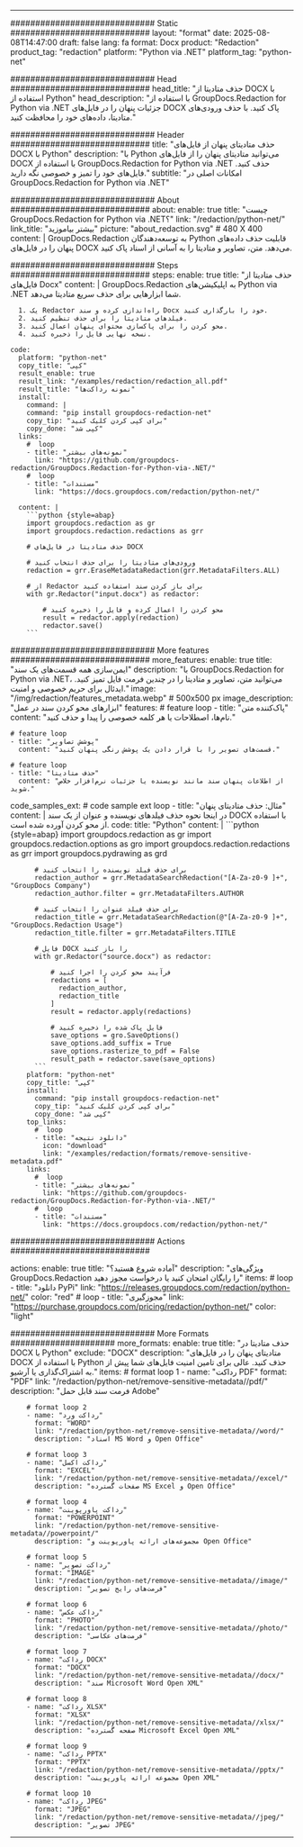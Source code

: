 
---
############################# Static ############################
layout: "format"
date:  2025-08-08T14:47:00
draft: false
lang: fa
format: Docx
product: "Redaction"
product_tag: "redaction"
platform: "Python via .NET"
platform_tag: "python-net"

############################# Head ############################
head_title: "حذف متادیتا از DOCX با استفاده از Python"
head_description: "با استفاده از GroupDocs.Redaction for Python via .NET جزئیات پنهان را در فایل‌های DOCX پاک کنید. با حذف ورودی‌های متادیتا، داده‌های خود را محافظت کنید."

############################# Header ############################
title: "حذف متادیتای پنهان از فایل‌های DOCX با Python" 
description: "با Python می‌توانید متادیتای پنهان را از فایل‌های DOCX با استفاده از GroupDocs.Redaction for Python via .NET حذف کنید. فایل‌های خود را تمیز و خصوصی نگه دارید."
subtitle: "امکانات اصلی در GroupDocs.Redaction for Python via .NET" 

############################# About ############################
about:
    enable: true
    title: "چیست GroupDocs.Redaction for Python via .NET؟"
    link: "/redaction/python-net/"
    link_title: "بیشتر بیاموزید"
    picture: "about_redaction.svg" # 480 X 400
    content: |
       GroupDocs.Redaction به توسعه‌دهندگان Python قابلیت حذف داده‌های پنهان را در فایل‌های DOCX می‌دهد. متن، تصاویر و متادیتا را به آسانی از اسناد پاک کنید.

############################# Steps ############################
steps:
    enable: true
    title: "حذف متادیتا از فایل‌های Docx"
    content: |
      GroupDocs.Redaction به اپلیکیشن‌های Python via .NET شما ابزارهایی برای حذف سریع متادیتا می‌دهد.
      
      1. یک Redactor راه‌اندازی کرده و سند Docx خود را بارگذاری کنید.
      2. فیلدهای متادیتا را برای حذف تنظیم کنید.
      3. محو کردن را برای پاکسازی محتوای پنهان اعمال کنید.
      4. نسخه نهایی فایل را ذخیره کنید.
   
    code:
      platform: "python-net"
      copy_title: "کپی"
      result_enable: true
      result_link: "/examples/redaction/redaction_all.pdf"
      result_title: "نمونه رداکت‌ها"
      install:
        command: |
        command: "pip install groupdocs-redaction-net"
        copy_tip: "برای کپی کردن کلیک کنید"
        copy_done: "کپی شد"
      links:
        #  loop
        - title: "نمونه‌های بیشتر"
          link: "https://github.com/groupdocs-redaction/GroupDocs.Redaction-for-Python-via-.NET/"
        #  loop
        - title: "مستندات"
          link: "https://docs.groupdocs.com/redaction/python-net/"
          
      content: |
        ```python {style=abap}
        import groupdocs.redaction as gr
        import groupdocs.redaction.redactions as grr

        # حذف متادیتا در فایل‌های DOCX

        # ورودی‌های متادیتا را برای حذف انتخاب کنید
        redaction = grr.EraseMetadataRedaction(grr.MetadataFilters.ALL)

        # از Redactor برای باز کردن سند استفاده کنید
        with gr.Redactor("input.docx") as redactor:

            # محو کردن را اعمال کرده و فایل را ذخیره کنید
            result = redactor.apply(redaction)
            redactor.save()
        ```            


############################# More features ############################
more_features:
  enable: true
  title: "ایمن‌سازی همه قسمت‌های یک سند"
  description: "با GroupDocs.Redaction for Python via .NET، می‌توانید متن، تصاویر و متادیتا را در چندین فرمت فایل تمیز کنید. ایدئال برای حریم خصوصی و امنیت."
  image: "/img/redaction/features_metadata.webp" # 500x500 px
  image_description: "ابزارهای محو کردن سند در عمل"
  features:
    # feature loop
    - title: "پاک‌کننده متن"
      content: "نام‌ها، اصطلاحات یا هر کلمه خصوصی را پیدا و حذف کنید."

    # feature loop
    - title: "پوشش تصاویر"
      content: "قسمت‌های تصویر را با قرار دادن یک پوشش رنگی پنهان کنید."

    # feature loop
    - title: "حذف متادیتا"
      content: "از اطلاعات پنهان سند مانند نویسنده یا جزئیات نرم‌افزار خلاص شوید."
      
  code_samples_ext:
    # code sample ext loop
    - title: "مثال: حذف متادیتای پنهان"
      content: |
        در اینجا نحوه حذف فیلدهای نویسنده و عنوان از یک سند DOCX با استفاده از محو کردن آورده شده است.
      code:
        title: "Python"
        content: |
          ```python {style=abap}
          import groupdocs.redaction as gr
          import groupdocs.redaction.options as gro
          import groupdocs.redaction.redactions as grr
          import groupdocs.pydrawing as grd

          # برای حذف فیلد نویسنده را انتخاب کنید
          redaction_author = grr.MetadataSearchRedaction("[A-Za-z0-9 ]+", "GroupDocs Company")
          redaction_author.filter = grr.MetadataFilters.AUTHOR

          # برای حذف فیلد عنوان را انتخاب کنید
          redaction_title = grr.MetadataSearchRedaction(@"[A-Za-z0-9 ]+", "GroupDocs.Redaction Usage")
          redaction_title.filter = grr.MetadataFilters.TITLE

          # فایل DOCX را باز کنید
          with gr.Redactor("source.docx") as redactor:

              # فرآیند محو کردن را اجرا کنید
              redactions = [
                redaction_author,
                redaction_title
              ]
              result = redactor.apply(redactions)

              # فایل پاک شده را ذخیره کنید
              save_options = gro.SaveOptions()
              save_options.add_suffix = True
              save_options.rasterize_to_pdf = False
              result_path = redactor.save(save_options)
          ```
        platform: "python-net"
        copy_title: "کپی"
        install:
          command: "pip install groupdocs-redaction-net"
          copy_tip: "برای کپی کردن کلیک کنید"
          copy_done: "کپی شد"
        top_links:
          #  loop
          - title: "دانلود نتیجه"
            icon: "download"
            link: "/examples/redaction/formats/remove-sensitive-metadata.pdf"
        links:
          #  loop
          - title: "نمونه‌های بیشتر"
            link: "https://github.com/groupdocs-redaction/GroupDocs.Redaction-for-Python-via-.NET/"
          #  loop
          - title: "مستندات"
            link: "https://docs.groupdocs.com/redaction/python-net/"


############################# Actions ############################

actions:
  enable: true
  title: "آماده شروع هستید؟"
  description: "ویژگی‌های GroupDocs.Redaction را رایگان امتحان کنید یا درخواست مجوز دهید"
  items:
    #  loop
    - title: "دانلود PyPi"
      link: "https://releases.groupdocs.com/redaction/python-net/"
      color: "red"
        #  loop
    - title: "مجوزگیری"
      link: "https://purchase.groupdocs.com/pricing/redaction/python-net/"
      color: "light"


############################# More Formats #####################
more_formats:
    enable: true
    title: "حذف متادیتا در DOCX با Python"
    exclude: "DOCX"
    description: "متادیتای پنهان را در فایل‌های DOCX با استفاده از Python حذف کنید. عالی برای تامین امنیت فایل‌های شما پیش از به اشتراک‌گذاری یا آرشیو."
    items: 
        # format loop 1
        - name: "رداکت PDF"
          format: "PDF"
          link: "/redaction/python-net/remove-sensitive-metadata//pdf/"
          description: "فرمت سند قابل حمل Adobe"

        # format loop 2
        - name: "رداکت ورد"
          format: "WORD"
          link: "/redaction/python-net/remove-sensitive-metadata//word/"
          description: "اسناد MS Word و Open Office"
          
        # format loop 3
        - name: "رداکت اکسل"
          format: "EXCEL"
          link: "/redaction/python-net/remove-sensitive-metadata//excel/"
          description: "صفحات گسترده MS Excel و Open Office"

        # format loop 4
        - name: "رداکت پاورپوینت"
          format: "POWERPOINT"
          link: "/redaction/python-net/remove-sensitive-metadata//powerpoint/"
          description: "مجموعه‌های ارائه پاورپوینت و Open Office"

        # format loop 5
        - name: "رداکت تصویر"
          format: "IMAGE"
          link: "/redaction/python-net/remove-sensitive-metadata//image/"
          description: "فرمت‌های رایج تصویر"

        # format loop 6
        - name: "رداکت عکس"
          format: "PHOTO"
          link: "/redaction/python-net/remove-sensitive-metadata//photo/"
          description: "فرمت‌های عکاسی"

        # format loop 7
        - name: "رداکت DOCX"
          format: "DOCX"
          link: "/redaction/python-net/remove-sensitive-metadata//docx/"
          description: "سند Microsoft Word Open XML"
          
        # format loop 8
        - name: "رداکت XLSX"
          format: "XLSX"
          link: "/redaction/python-net/remove-sensitive-metadata//xlsx/"
          description: "صفحه گسترده Microsoft Excel Open XML"
          
        # format loop 9
        - name: "رداکت PPTX"
          format: "PPTX"
          link: "/redaction/python-net/remove-sensitive-metadata//pptx/"
          description: "مجموعه ارائه پاورپوینت Open XML"

        # format loop 10
        - name: "رداکت JPEG"
          format: "JPEG"
          link: "/redaction/python-net/remove-sensitive-metadata//jpeg/"
          description: "تصویر JPEG"


---